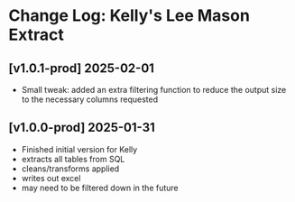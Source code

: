 Change Log: Kelly's Lee Mason Extract
===
## [v1.0.1-prod] 2025-02-01
- Small tweak: added an extra filtering function to reduce the output size to the necessary columns requested

## [v1.0.0-prod] 2025-01-31
- Finished initial version for Kelly
- extracts all tables from SQL
- cleans/transforms applied
- writes out excel
- may need to be filtered down in the future 